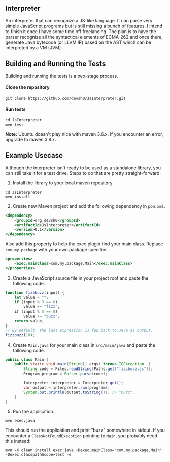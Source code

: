 ## Interpreter
An interpreter that can recognize a JS-like language. It can parse very simple JavaScript programs but is still missing
a bunch of features. I intend to finish it once I have some time off freelancing. The plan is to have the parser recognize
all the syntactical elements of ECMA-262 and once there, generate Java bytecode (or LLVM IR) based on the AST which can
be interpreted by a VM (JVM).

## Building and Running the Tests
Building and running the tests is a two-stage process.

#### Clone the repository
```shell 
git clone https://github.com/devsh0/JsInterpreter.git
```

#### Run tests
```shell
cd JsInterpreter
mvn test
```
**Note:** Ubuntu doesn't play nice with maven 3.6.x. If you encounter an error, upgrade to maven 3.8.x.

## Example Usecase
Although the interpreter isn't ready to be used as a standalone library, you can still take it for a test drive. Steps to
do that are pretty straight-forward:

1. Install the library to your local maven repository.
```shell
cd JsInterpreter
mvn install
```

2. Create new Maven project and add the following dependency in `pom.xml`.
```xml
<dependency>
    <groupId>org.devsh0</groupId>
    <artifactId>JsInterpreter</artifactId>
    <version>0.1</version>
</dependency>
```

Also add this property to help the exec plugin find your main class. Replace `com.my.package` with your own package specifier.
```xml
<properties>
    <exec.mainClass>com.my.package.Main</exec.mainClass>
</properties>
```

3. Create a JavaScript source file in your project root and paste the following code.
```javascript
function fizzbuzz(input) {
    let value = "";
    if (input % 3 == 0)
        value += "fizz";
    if (input % 5 == 0)
        value += "buzz";
    return value;
}
// By default, the last expression is fed back to Java as output.
fizzbuzz(10);
```

4. Create `Main.java` for your main class in `src/main/java` and paste the following code.

```java
public class Main {
    public static void main(String[] args) throws IOException  {
        String code = Files.readString(Paths.get("fizzbuzz.js"));
        Program program = Parser.parse(code);

        Interpreter interpreter = Interpreter.get();
        var output = interpreter.run(program);
        System.out.println(output.toString()); // "buzz".
    }
}
```

5. Run the application.
```shell
mvn exec:java
```

This should run the application and print "buzz" somewhere in stdout. If you encounter a `ClassNotFoundExecption` pointing
to `Main`, you probably need this instead:

```shell
mvn -X clean install exec:java -Dexec.mainClass="com.my.package.Main" -Dexec.classpathScope=test -e
```
